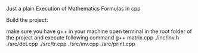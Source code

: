 Just a plain Execution of Mathematics Formulas in cpp

Build the project:

make sure you have g++ in your machine
open terminal in the root folder of the project and execute following command
g++ matrix.cpp ./inc/inv.h ./src/det.cpp ./src/tr.cpp ./src/inv.cpp ./src/print.cpp
